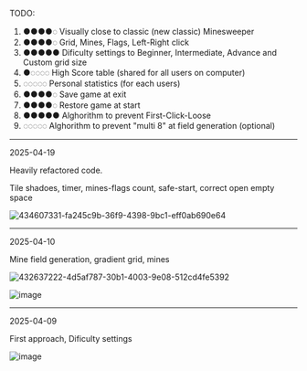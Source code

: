 
TODO:

1. ●●●●◌ Visually close to classic (new classic) Minesweeper
2. ●●●●◌ Grid, Mines, Flags, Left-Right click
3. ●●●●● Dificulty settings to Beginner, Intermediate, Advance and Custom grid size
4. ●◌◌◌◌ High Score table (shared for all users on computer)
5. ◌◌◌◌◌ Personal statistics (for each users)
6. ●●●●◌ Save game at exit
7. ●●●●◌ Restore game at start
8. ●●●●● Alghorithm to prevent First-Click-Loose
9. ◌◌◌◌◌ Alghorithm to prevent "multi 8" at field generation (optional)

---
2025-04-19

Heavily refactored code.

Tile shadoes, timer, mines-flags count, safe-start, correct open empty space

![434607331-fa245c9b-36f9-4398-9bc1-eff0ab690e64](https://github.com/user-attachments/assets/a0eaaab8-3a0d-47d8-874b-9759554f7d50)



---
2025-04-10

Mine field generation, gradient grid, mines

![432637222-4d5af787-30b1-4003-9e08-512cd4fe5392](https://github.com/user-attachments/assets/3e0d726b-5b93-4090-919a-0123a9e0c00d)

![image](https://github.com/user-attachments/assets/01a0a8d2-98fe-46dc-a055-62963febc5f0)



---
2025-04-09

First approach, Dificulty settings

![image](https://github.com/user-attachments/assets/a5238e67-f7ca-4c59-a4a0-71afab9c47d3)
